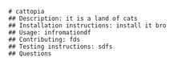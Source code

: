 
    # cattopia 
    ## Description: it is a land of cats
    ## Installation instructions: install it bro
    ## Usage: infromationdf
    ## Contributing: fds
    ## Testing instructions: sdfs
    ## Questions
    